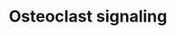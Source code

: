 ---
annotations:
- id: CL:0000092
  parent: animal cell
  type: Cell Type Ontology
  value: osteoclast
- id: PW:0000650
  parent: signaling pathway
  type: Pathway Ontology
  value: signaling pathway pertinent to development
- id: PW:0000003
  parent: signaling pathway
  type: Pathway Ontology
  value: signaling pathway
authors:
- MaintBot
- Andra
- Egonw
- Mkutmon
- Eweitz
citedin: ''
communities: []
description: ''
last-edited: 2025-07-10
ndex: null
organisms:
- Bos taurus
redirect_from:
- /index.php/Pathway:WP1007
- /instance/WP1007
- /instance/WP1007_r139893
revision: r139893
schema-jsonld:
- '@context': https://schema.org/
  '@id': https://wikipathways.github.io/pathways/WP1007.html
  '@type': Dataset
  creator:
    '@type': Organization
    name: WikiPathways
  description: ''
  keywords:
  - ACP5
  - AIMP2
  - ATP6V1G1
  - CTSK
  - Ca²⁺
  - GPR68
  - H+
  - IFNAR1
  - IL6
  - INTB3
  - MAPK8
  - Na+
  - PDGFB
  - Pi
  - SLC9A1
  - SPP1
  - TNFRSF11A
  - TNFRSF11B
  - TNFSF11
  - TRPV5
  license: CC0
  name: Osteoclast signaling
seo: CreativeWork
title: Osteoclast signaling
wpid: WP1007
---